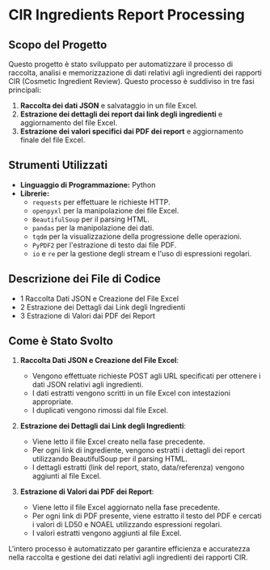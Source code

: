 # CIR Ingredients Report Processing

## Scopo del Progetto

Questo progetto è stato sviluppato per automatizzare il processo di raccolta, analisi e memorizzazione di dati relativi agli ingredienti dei rapporti CIR (Cosmetic Ingredient Review).
Questo processo è suddiviso in tre fasi principali:
1. **Raccolta dei dati JSON** e salvataggio in un file Excel.
2. **Estrazione dei dettagli dei report dai link degli ingredienti** e aggiornamento del file Excel.
3. **Estrazione dei valori specifici dai PDF dei report** e aggiornamento finale del file Excel.

## Strumenti Utilizzati

- **Linguaggio di Programmazione:** Python
- **Librerie:** 
  - `requests` per effettuare le richieste HTTP.
  - `openpyxl` per la manipolazione dei file Excel.
  - `BeautifulSoup` per il parsing HTML.
  - `pandas` per la manipolazione dei dati.
  - `tqdm` per la visualizzazione della progressione delle operazioni.
  - `PyPDF2` per l'estrazione di testo dai file PDF.
  - `io` e `re` per la gestione degli stream e l'uso di espressioni regolari.

## Descrizione dei File di Codice

- 1 Raccolta Dati JSON e Creazione del File Excel
- 2 Estrazione dei Dettagli dai Link degli Ingredienti
- 3 Estrazione di Valori dai PDF dei Report

## Come è Stato Svolto

1. **Raccolta Dati JSON e Creazione del File Excel**:
   - Vengono effettuate richieste POST agli URL specificati per ottenere i dati JSON relativi agli ingredienti.
   - I dati estratti vengono scritti in un file Excel con intestazioni appropriate.
   - I duplicati vengono rimossi dal file Excel.

2. **Estrazione dei Dettagli dai Link degli Ingredienti**:
   - Viene letto il file Excel creato nella fase precedente.
   - Per ogni link di ingrediente, vengono estratti i dettagli dei report utilizzando BeautifulSoup per il parsing HTML.
   - I dettagli estratti (link del report, stato, data/referenza) vengono aggiunti al file Excel.

3. **Estrazione di Valori dai PDF dei Report**:
   - Viene letto il file Excel aggiornato nella fase precedente.
   - Per ogni link di PDF presente, viene estratto il testo del PDF e cercati i valori di LD50 e NOAEL utilizzando espressioni regolari.
   - I valori estratti vengono aggiunti al file Excel.

L'intero processo è automatizzato per garantire efficienza e accuratezza nella raccolta e gestione dei dati relativi agli ingredienti dei rapporti CIR.
